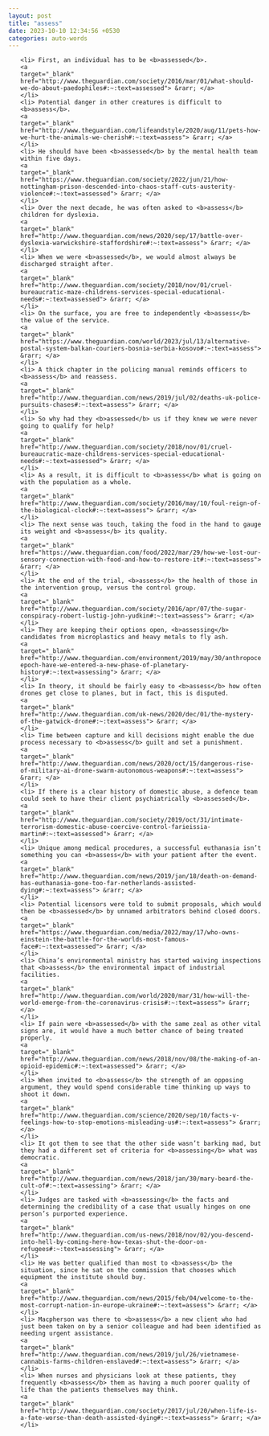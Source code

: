 ```yaml
---
layout: post
title: "assess"
date: 2023-10-10 12:34:56 +0530
categories: auto-words
---
```

<ol>

    <li> First, an individual has to be <b>assessed</b>.
    <a 
    target="_blank" 
    href="http://www.theguardian.com/society/2016/mar/01/what-should-we-do-about-paedophiles#:~:text=assessed"> &rarr; </a>
    </li>
    <li> Potential danger in other creatures is difficult to <b>assess</b>.
    <a 
    target="_blank" 
    href="http://www.theguardian.com/lifeandstyle/2020/aug/11/pets-how-we-hurt-the-animals-we-cherish#:~:text=assess"> &rarr; </a>
    </li>
    <li> He should have been <b>assessed</b> by the mental health team within five days.
    <a 
    target="_blank" 
    href="https://www.theguardian.com/society/2022/jun/21/how-nottingham-prison-descended-into-chaos-staff-cuts-austerity-violence#:~:text=assessed"> &rarr; </a>
    </li>
    <li> Over the next decade, he was often asked to <b>assess</b> children for dyslexia.
    <a 
    target="_blank" 
    href="http://www.theguardian.com/news/2020/sep/17/battle-over-dyslexia-warwickshire-staffordshire#:~:text=assess"> &rarr; </a>
    </li>
    <li> When we were <b>assessed</b>, we would almost always be discharged straight after.
    <a 
    target="_blank" 
    href="http://www.theguardian.com/society/2018/nov/01/cruel-bureaucratic-maze-childrens-services-special-educational-needs#:~:text=assessed"> &rarr; </a>
    </li>
    <li> On the surface, you are free to independently <b>assess</b> the value of the service.
    <a 
    target="_blank" 
    href="https://www.theguardian.com/world/2023/jul/13/alternative-postal-system-balkan-couriers-bosnia-serbia-kosovo#:~:text=assess"> &rarr; </a>
    </li>
    <li> A thick chapter in the policing manual reminds officers to <b>assess</b> and reassess.
    <a 
    target="_blank" 
    href="http://www.theguardian.com/news/2019/jul/02/deaths-uk-police-pursuits-chases#:~:text=assess"> &rarr; </a>
    </li>
    <li> So why had they <b>assessed</b> us if they knew we were never going to qualify for help?
    <a 
    target="_blank" 
    href="http://www.theguardian.com/society/2018/nov/01/cruel-bureaucratic-maze-childrens-services-special-educational-needs#:~:text=assessed"> &rarr; </a>
    </li>
    <li> As a result, it is difficult to <b>assess</b> what is going on with the population as a whole.
    <a 
    target="_blank" 
    href="http://www.theguardian.com/society/2016/may/10/foul-reign-of-the-biological-clock#:~:text=assess"> &rarr; </a>
    </li>
    <li> The next sense was touch, taking the food in the hand to gauge its weight and <b>assess</b> its quality.
    <a 
    target="_blank" 
    href="https://www.theguardian.com/food/2022/mar/29/how-we-lost-our-sensory-connection-with-food-and-how-to-restore-it#:~:text=assess"> &rarr; </a>
    </li>
    <li> At the end of the trial, <b>assess</b> the health of those in the intervention group, versus the control group.
    <a 
    target="_blank" 
    href="http://www.theguardian.com/society/2016/apr/07/the-sugar-conspiracy-robert-lustig-john-yudkin#:~:text=assess"> &rarr; </a>
    </li>
    <li> They are keeping their options open, <b>assessing</b> candidates from microplastics and heavy metals to fly ash.
    <a 
    target="_blank" 
    href="http://www.theguardian.com/environment/2019/may/30/anthropocene-epoch-have-we-entered-a-new-phase-of-planetary-history#:~:text=assessing"> &rarr; </a>
    </li>
    <li> In theory, it should be fairly easy to <b>assess</b> how often drones get close to planes, but in fact, this is disputed.
    <a 
    target="_blank" 
    href="http://www.theguardian.com/uk-news/2020/dec/01/the-mystery-of-the-gatwick-drone#:~:text=assess"> &rarr; </a>
    </li>
    <li> Time between capture and kill decisions might enable the due process necessary to <b>assess</b> guilt and set a punishment.
    <a 
    target="_blank" 
    href="http://www.theguardian.com/news/2020/oct/15/dangerous-rise-of-military-ai-drone-swarm-autonomous-weapons#:~:text=assess"> &rarr; </a>
    </li>
    <li> If there is a clear history of domestic abuse, a defence team could seek to have their client psychiatrically <b>assessed</b>.
    <a 
    target="_blank" 
    href="http://www.theguardian.com/society/2019/oct/31/intimate-terrorism-domestic-abuse-coercive-control-farieissia-martin#:~:text=assessed"> &rarr; </a>
    </li>
    <li> Unique among medical procedures, a successful euthanasia isn’t something you can <b>assess</b> with your patient after the event.
    <a 
    target="_blank" 
    href="http://www.theguardian.com/news/2019/jan/18/death-on-demand-has-euthanasia-gone-too-far-netherlands-assisted-dying#:~:text=assess"> &rarr; </a>
    </li>
    <li> Potential licensors were told to submit proposals, which would then be <b>assessed</b> by unnamed arbitrators behind closed doors.
    <a 
    target="_blank" 
    href="https://www.theguardian.com/media/2022/may/17/who-owns-einstein-the-battle-for-the-worlds-most-famous-face#:~:text=assessed"> &rarr; </a>
    </li>
    <li> China’s environmental ministry has started waiving inspections that <b>assess</b> the environmental impact of industrial facilities.
    <a 
    target="_blank" 
    href="http://www.theguardian.com/world/2020/mar/31/how-will-the-world-emerge-from-the-coronavirus-crisis#:~:text=assess"> &rarr; </a>
    </li>
    <li> If pain were <b>assessed</b> with the same zeal as other vital signs are, it would have a much better chance of being treated properly.
    <a 
    target="_blank" 
    href="http://www.theguardian.com/news/2018/nov/08/the-making-of-an-opioid-epidemic#:~:text=assessed"> &rarr; </a>
    </li>
    <li> When invited to <b>assess</b> the strength of an opposing argument, they would spend considerable time thinking up ways to shoot it down.
    <a 
    target="_blank" 
    href="http://www.theguardian.com/science/2020/sep/10/facts-v-feelings-how-to-stop-emotions-misleading-us#:~:text=assess"> &rarr; </a>
    </li>
    <li> It got them to see that the other side wasn’t barking mad, but they had a different set of criteria for <b>assessing</b> what was democratic.
    <a 
    target="_blank" 
    href="http://www.theguardian.com/news/2018/jan/30/mary-beard-the-cult-of#:~:text=assessing"> &rarr; </a>
    </li>
    <li> Judges are tasked with <b>assessing</b> the facts and determining the credibility of a case that usually hinges on one person’s purported experience.
    <a 
    target="_blank" 
    href="http://www.theguardian.com/us-news/2018/nov/02/you-descend-into-hell-by-coming-here-how-texas-shut-the-door-on-refugees#:~:text=assessing"> &rarr; </a>
    </li>
    <li> He was better qualified than most to <b>assess</b> the situation, since he sat on the commission that chooses which equipment the institute should buy.
    <a 
    target="_blank" 
    href="http://www.theguardian.com/news/2015/feb/04/welcome-to-the-most-corrupt-nation-in-europe-ukraine#:~:text=assess"> &rarr; </a>
    </li>
    <li> Macpherson was there to <b>assess</b> a new client who had just been taken on by a senior colleague and had been identified as needing urgent assistance.
    <a 
    target="_blank" 
    href="http://www.theguardian.com/news/2019/jul/26/vietnamese-cannabis-farms-children-enslaved#:~:text=assess"> &rarr; </a>
    </li>
    <li> When nurses and physicians look at these patients, they frequently <b>assess</b> them as having a much poorer quality of life than the patients themselves may think.
    <a 
    target="_blank" 
    href="http://www.theguardian.com/society/2017/jul/20/when-life-is-a-fate-worse-than-death-assisted-dying#:~:text=assess"> &rarr; </a>
    </li>